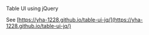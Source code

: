 Table UI using jQuery

See [https://yha-1228.github.io/table-ui-jq/](https://yha-1228.github.io/table-ui-jq/)

